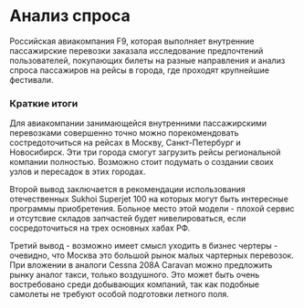 # Анализ спроса

Российская авиакомпания F9, которая выполняет внутренние пассажирские перевозки заказала исследование предпочтений пользователей, покупающих билеты на разные направления и анализ спроса пассажиров на рейсы в города, где проходят крупнейшие фестивали.

### Краткие итоги

Для авиакомпании занимающейся внутренними пассажирскими перевозками совершенно точно можно порекомендовать состредоточиться на рейсах в Москву, Санкт-Петербург и Новосибирск. Эти три города смогут загрузить рейсы региональной компании полностью. Возможно стоит подумать о создании своих узлов и пересадок в этих городах.

Второй вывод заключается в рекомендации использования отечественных Sukhoi Superjet 100 на которых могут быть интересные программы приобретения. Больное место этой модели - плохой сервис и отсутсвие складов запчастей будет нивелироваться, если сосредоточиться на трех основных хабах РФ.

Третий вывод - возможно имеет смысл уходить в бизнес чертеры - очевидно, что Москва это большой рынок малых чартерных перевозок. При вложении в аналоги Сessna 208A Caravan можно предложить рынку аналог такси, только воздушного. Это может быть очень востребовано среди добывающих компаний, так как подобные самолеты не требуют особой подготовки летного поля.

